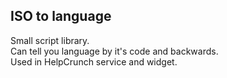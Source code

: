 ## ISO to language

Small script library.  
Can tell you language by it's code and backwards.  
Used in HelpCrunch service and widget.  
